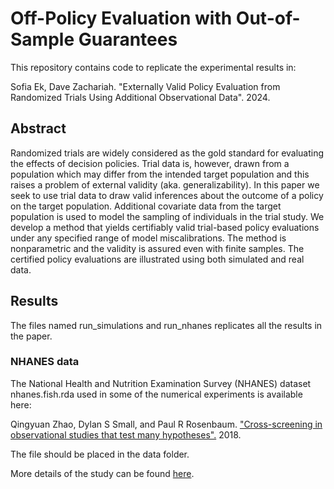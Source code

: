 # Off-Policy Evaluation with Out-of-Sample Guarantees
This repository contains code to replicate the experimental results in:

Sofia Ek, Dave Zachariah. "Externally Valid Policy Evaluation from Randomized Trials Using Additional Observational Data". 2024.

## Abstract 
Randomized trials are widely considered as the gold standard for evaluating the effects of decision policies. Trial data 
is, however, drawn from a population which may differ from the intended target population and this raises a problem of 
external validity (aka. generalizability). In this paper we seek to use trial data to draw valid inferences about the 
outcome of a policy on the target population. Additional covariate data from the target population is used to model the 
sampling of individuals in the trial study. We develop a method that yields certifiably valid trial-based policy 
evaluations under any specified range of model miscalibrations. The method is nonparametric and the validity is assured 
even with finite samples. The certified policy evaluations are illustrated using both simulated and real data.

## Results
The files named run_simulations and run_nhanes replicates all the results in the paper.

### NHANES data
The National Health and Nutrition Examination Survey (NHANES) dataset nhanes.fish.rda used in some of the numerical experiments is available here:

Qingyuan Zhao, Dylan S Small, and Paul R Rosenbaum. ["Cross-screening in observational studies that test many hypotheses".](https://github.com/qingyuanzhao/CrossScreening?tab=readme-ov-file) 2018.

The file should be placed in the data folder.

More details of the study can be found [here](https://wwwn.cdc.gov/nchs/nhanes/continuousnhanes/default.aspx?BeginYear=2013).

